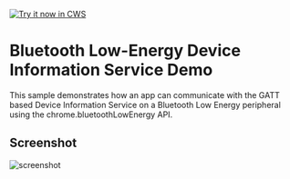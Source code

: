 <a target="_blank" href="https://chrome.google.com/webstore/detail/dblimghcclaakknbpajckcamddhjaaai">![Try it now in CWS](https://raw.github.com/GoogleChrome/chrome-app-samples/master/tryitnowbutton.png "Click here to install this sample from the Chrome Web Store")</a>


Bluetooth Low-Energy Device Information Service Demo
====================================================

This sample demonstrates how an app can communicate with the GATT based Device
Information Service on a Bluetooth Low Energy peripheral using the
chrome.bluetoothLowEnergy API.


## Screenshot
![screenshot](/apps/samples/bluetooth-samples/device-info-demo/assets/screenshot_1280_800.png)
